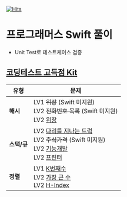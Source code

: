 [![Hits](https://hits.seeyoufarm.com/api/count/incr/badge.svg?url=https%3A%2F%2Fgithub.com%2FKyungminLeeDev%2FProgrammers_Swift)](https://hits.seeyoufarm.com)

# 프로그래머스 Swift 풀이

- Unit Test로 테스트케이스 검증

## [코딩테스트 고득점 Kit](https://programmers.co.kr/learn/challenges?tab=algorithm_practice_kit)

| 유형        | 문제 |
| ----------- | ---- |
| **해시**    | LV1 ~~위장~~ (Swift 미지원) <br> LV2 ~~전화번호 목록~~ (Swift 미지원) <br> LV2 [위장](./Programmers_Swift/LV2_위장.swift) |
| **스택/큐** | LV2 [다리를 지나는 트럭](./Programmers_Swift/LV2_다리를지나는트럭.swift) <br> LV2 ~~주식가격~~ (Swift 미지원) <br> LV2 [기능개발](./Programmers_Swift/LV2_기능개발.swift) <br> LV2 [프린터](./Programmers_Swift/LV2_프린터.swift) |
| **정렬**    | LV1 [K번째수](./Programmers_Swift/LV1_K번째수.swift) <br> LV2 [가장 큰 수](./Programmers_Swift/LV2_가장큰수.swift) <br> LV2 [H-Index](./Programmers_Swift/LV2_H_Index.swift) |
